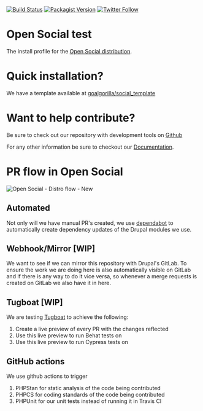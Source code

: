 [![Build Status](https://travis-ci.com/goalgorilla/open_social.svg?branch=10.1.x)](https://travis-ci.com/goalgorilla/open_social)
[![Packagist Version](https://img.shields.io/packagist/v/goalgorilla/open_social.svg)](https://packagist.org/packages/goalgorilla/open_social)
[![Twitter Follow](https://img.shields.io/twitter/follow/OpenSocialHQ.svg)](https://twitter.com/OpenSocialHQ)

# Open Social test
The install profile for the
<a target="_blank" href="http://www.drupal.org/project/social">Open Social
distribution</a>.

# Quick installation?
We have a template available at
<a target="_blank" href="https://github.com/goalgorilla/social_template/">
goalgorilla/social_template</a>

# Want to help contribute?
Be sure to check out our repository with development tools on
<a target="_blank" href="https://github.com/goalgorilla/drupal_social/">
Github</a>

For any other information be sure to checkout our
<a target="_blank" href="https://www.drupal.org/docs/8/distributions/open-social">
Documentation</a>.

# PR flow in Open Social
![Open Social - Distro flow - New](https://user-images.githubusercontent.com/16667281/117429026-e75a3980-af26-11eb-8cd5-668b9fa61f4b.jpg)

## Automated
Not only will we have manual PR's created, we use [dependabot](https://dependabot.com/) to automatically create dependency updates of the Drupal modules we use.

## Webhook/Mirror [WIP]
We want to see if we can mirror this repository with Drupal's GitLab. To ensure the work we are doing here is also automatically visible on GitLab and if there is any way to do it vice versa, so whenever a merge requests is created on GitLab we also have it in here.

## Tugboat [WIP]
We are testing [Tugboat](https://www.tugboat.qa/) to achieve the following:

1. Create a live preview of every PR with the changes reflected
2. Use this live preview to run Behat tests on
3. Use this live preview to run Cypress tests on

## GitHub actions
We use github actions to trigger
1. PHPStan for static analysis of the code being contributed
2. PHPCS for coding standards of the code being contributed
3. PHPUnit for our unit tests instead of running it in Travis CI 

